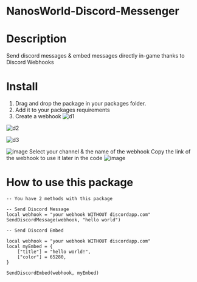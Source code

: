 # NanosWorld-Discord-Messenger

# Description
Send discord messages & embed messages directly in-game thanks to Discord Webhooks

# Install

1. Drag and drop the package in your packages folder.
2. Add it to your packages requirements
3. Create a webhook
![d1](https://user-images.githubusercontent.com/79408258/153308065-a9e642e7-fc92-436d-a9db-6530bea1dda5.png)

![d2](https://user-images.githubusercontent.com/79408258/153308136-cc6a0437-c9a3-485f-b8b4-bea7beede84a.png)

![d3](https://user-images.githubusercontent.com/79408258/153308187-eb872ad1-c4dc-4ea5-b2fa-9df0513673f9.png)

![image](https://user-images.githubusercontent.com/79408258/153308228-88cb7e10-994b-4d45-8748-54a8bf9754b2.png)
Select your channel & the name of the webhook
Copy the link of the webhook to use it later in the code
![image](https://user-images.githubusercontent.com/79408258/153308274-1afa7a32-55f0-4f4f-8583-57e2e55f01a5.png)



# How to use this package

```
-- You have 2 methods with this package

-- Send Discord Message
local webhook = "your webhook WITHOUT discordapp.com"
SendDiscordMessage(webhook, "hello world")

-- Send Discord Embed

local webhook = "your webhook WITHOUT discordapp.com"
local myEmbed = {
	["title"] = "hello world!",
	["color"] = 65280,
}
    
SendDiscordEmbed(webhook, myEmbed)

```
